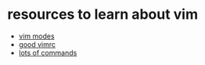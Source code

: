 
# resources to learn about vim
  * [vim modes](https://guide.freecodecamp.org/vim/modes/)
  * [good vimrc](https://dougblack.io/words/a-good-vimrc.html)
  * [lots of commands](https://www.fprintf.net/vimCheatSheet.html)
